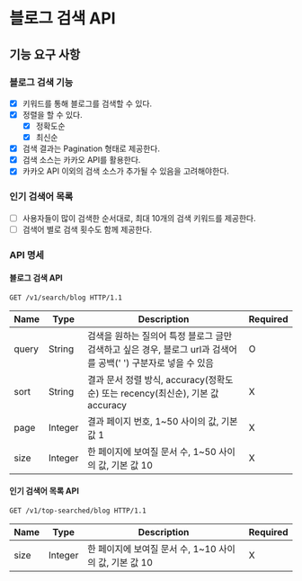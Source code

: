 # 블로그 검색 API

## 기능 요구 사항
### 블로그 검색 기능
- [X] 키워드를 통해 블로그를 검색할 수 있다.
- [X] 정렬을 할 수 있다.
  - [X] 정확도순
  - [X] 최신순
- [X] 검색 결과는 Pagination 형태로 제공한다.
- [X] 검색 소스는 카카오 API를 활용한다.
- [X] 카카오 API 이외의 검색 소스가 추가될 수 있음을 고려해야한다.

### 인기 검색어 목록
- [ ] 사용자들이 많이 검색한 순서대로, 최대 10개의 검색 키워드를 제공한다.
- [ ] 검색어 별로 검색 횟수도 함께 제공한다.

### API 명세

#### 블로그 검색 API
```
GET /v1/search/blog HTTP/1.1
```

|Name|Type| Description                                                          |Required|
|---|---|----------------------------------------------------------------------|---|
|query|String| 검색을 원하는 질의어 특정 블로그 글만 검색하고 싶은 경우, 블로그 url과 검색어를 공백(' ') 구분자로 넣을 수 있음 |O|
|sort|String| 결과 문서 정렬 방식, accuracy(정확도순) 또는 recency(최신순), 기본 값 accuracy           |X|
|page|Integer| 결과 페이지 번호, 1~50 사이의 값, 기본 값 1                                        |X|
|size|Integer| 한 페이지에 보여질 문서 수, 1~50 사이의 값, 기본 값 10                                 |X|

#### 인기 검색어 목록 API
```
GET /v1/top-searched/blog HTTP/1.1
```

|Name|Type| Description                          |Required|
|---|---|--------------------------------------|---|
|size|Integer| 한 페이지에 보여질 문서 수, 1~10 사이의 값, 기본 값 10 |X|